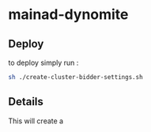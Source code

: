 # mainad-dynomite

## Deploy

to deploy simply run :  

```bash
sh ./create-cluster-bidder-settings.sh

```

## Details

This will create a 
